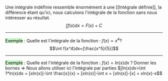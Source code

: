 Une intégrale indéfinie ressemble énormément à une [[Intégrale définie]], la différence étant qu'ici, nous calculons l'intégrale de la fonction sans nous intéresser au résultat.
$$\int f(x)dx=F(x)+C$$

---

<mark style="background: #BBFABBA6;">Exemple</mark> : Quelle est l'intégrale de la fonction : $f(x) = x^4 ?$
$$\int f(x^4)dx=[\frac{x^5}{5}]$$

---

<mark style="background: #BBFABBA6;">Exemple</mark> : Quelle est l'intégrale de la fonction : $f(x)=ln(x)dx$ ? Donner les bornes
⇒ Nous allons utiliser ici l'intégrale par parties
$$\int ln(x)dx=$\int 1*ln(x)dx = [xln(x)]-\int \frac{x}{x} = [xln(x)]-\int x = [xln(x)]-[x] = xln(x)-x$$